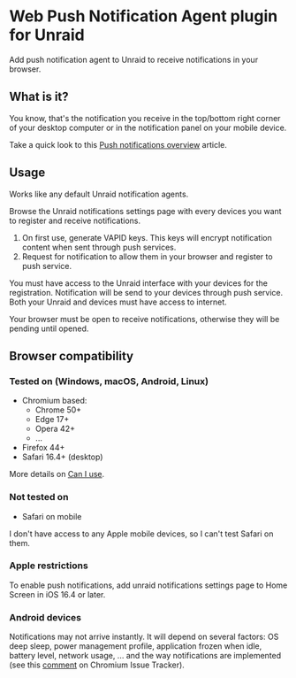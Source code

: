 # Web Push Notification Agent plugin for Unraid

Add push notification agent to Unraid to receive notifications in your browser.

## What is it?

You know, that's the notification you receive in the top/bottom right corner of your desktop computer or in the notification panel on your mobile device.

Take a quick look to this [Push notifications overview](https://web.dev/articles/push-notifications-overview) article.

## Usage

Works like any default Unraid notification agents.

Browse the Unraid notifications settings page with every devices you want to register and receive notifications.

1. On first use, generate VAPID keys. This keys will encrypt notification content when sent through push services.
2. Request for notification to allow them in your browser and register to push service.

You must have access to the Unraid interface with your devices for the registration. Notification will be send to your devices through push service. Both your Unraid and devices must have access to internet.

Your browser must be open to receive notifications, otherwise they will be pending until opened.

## Browser compatibility

### Tested on (Windows, macOS, Android, Linux)

* Chromium based:
  * Chrome 50+
  * Edge 17+
  * Opera 42+
  * ...
* Firefox 44+
* Safari 16.4+ (desktop)

More details on [Can I use](https://caniuse.com/push-api).

### Not tested on

* Safari on mobile

I don't have access to any Apple mobile devices, so I can't test Safari on them.

### Apple restrictions

To enable push notifications, add unraid notifications settings page to Home Screen in iOS 16.4 or later.

### Android devices

Notifications may not arrive instantly. It will depend on several factors: OS deep sleep, power management profile, application frozen when idle, battery level, network usage, ... and the way notifications are implemented (see this [comment](https://issues.chromium.org/issues/41351071#comment57) on Chromium Issue Tracker).
